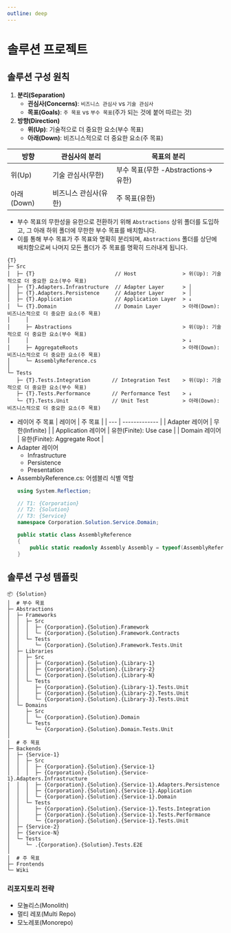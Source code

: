 ```yaml
---
outline: deep
---
```


# 솔루션 프로젝트

## 솔루션 구성 원칙
1. **분리(Separation)**
   - **괸심사(Concerns)**: `비즈니스 관심사` vs `기술 관심사`
   - **목표(Goals)**: `주 목표` vs `부수 목표`(주가 되는 것에 붙어 따르는 것)
1. **방향(Direction)**
   - **위(Up)**: 기술적으로 더 중요한 요소(부수 목표)
   - **아래(Down)**: 비즈니스적으로 더 중요한 요소(주 목표)

| 방향  | 관심사의 분리 | 목표의 분리                         |
| --- | --- | --- |
| 위(Up)      | 기술 관심사(무한)   | 부수 목표(무한 -Abstractions-> 유한)   |
| 아래(Down)  | 비즈니스 관심사(유한)    | 주 목표(유한)     |

- 부수 목표의 무한성을 유한으로 전환하기 위해 `Abstractions` 상위 폴더를 도입하고, 그 아래 하위 폴더에 무한한 부수 목표를 배치합니다.
- 이를 통해 부수 목표가 주 목표와 명확히 분리되며, `Abstractions` 폴더를 상단에 배치함으로써 나머지 모든 폴더가 주 목표를 명확히 드러내게 됩니다.

```shell
{T}
├─ Src
│  ├─ {T}                          // Host               > 위(Up): 기술적으로 더 중요한 요소(부수 목표)
│  ├─ {T}.Adapters.Infrastructure  // Adapter Layer      > │
│  ├─ {T}.Adapters.Persistence     // Adapter Layer      > │
│  ├─ {T}.Application              // Application Layer  > ↓
│  └─ {T}.Domain                   // Domain Layer       > 아래(Down): 비즈니스적으로 더 중요한 요소(주 목표)
│     │
│     ├─ Abstractions                                    > 위(Up): 기술적으로 더 중요한 요소(부수 목표)
│     │                                                  > ↓
│     ├─ AggregateRoots                                  > 아래(Down): 비즈니스적으로 더 중요한 요소(주 목표)
│     └─ AssemblyReference.cs
│
└─ Tests
   ├─ {T}.Tests.Integration       // Integration Test    > 위(Up): 기술적으로 더 중요한 요소(부수 목표)
   ├─ {T}.Tests.Performance       // Performance Test    > ↓
   └─ {T}.Tests.Unit              // Unit Test           > 아래(Down): 비즈니스적으로 더 중요한 요소(주 목표)
```

- 레이어 주 목표
  | 레이어                | 주 목표                     |
  | ---                  | -------------               |
  | Adapter 레이어        | 무한(Infinite)              |
  | Application 레이어    | 유한(Finite): Use case       |
  | Domain 레이어         | 유한(Finite): Aggregate Root |
- Adapter 레이어
  - Infrastructure
  - Persistence
  - Presentation
- AssemblyReference.cs: 어셈블리 식별 역할
  ```cs
  using System.Reflection;

  // T1: {Corporation}
  // T2: {Solution}
  // T3: {Service}
  namespace Corporation.Solution.Service.Domain;

  public static class AssemblyReference
  {
      public static readonly Assembly Assembly = typeof(AssemblyReference).Assembly;
  }
  ```

## 솔루션 구성 템플릿
```shell
📦 {Solution}
│  # 부수 목표
├─ Abstractions
│  ├─ Frameworks
│  │  ├─ Src
│  │  │  ├─ {Corporation}.{Solution}.Framework
│  │  │  └─ {Corporation}.{Solution}.Framework.Contracts
│  │  └─ Tests
│  │     └─ {Corporation}.{Solution}.Framework.Tests.Unit
│  ├─ Libraries
│  │  ├─ Src
│  │  │  ├─ {Corporation}.{Solution}.{Library-1}
│  │  │  ├─ {Corporation}.{Solution}.{Library-2}
│  │  │  └─ {Corporation}.{Solution}.{Library-N}
│  │  └─ Tests
│  │     ├─ {Corporation}.{Solution}.{Library-1}.Tests.Unit
│  │     ├─ {Corporation}.{Solution}.{Library-2}.Tests.Unit
│  │     └─ {Corporation}.{Solution}.{Library-3}.Tests.Unit
│  └─ Domains
│     ├─ Src
│     │  └─ {Corporation}.{Solution}.Domain
│     └─ Tests
│        └─ {Corporation}.{Solution}.Domain.Tests.Unit
│
│  # 주 목표
├─ Backends
│  ├─ {Service-1}
│  │  ├─ Src
│  │  │  ├─ {Corporation}.{Solution}.{Service-1}
│  │  │  ├─ {Corporation}.{Solution}.{Service-1}.Adapters.Infrastructure
│  │  │  ├─ {Corporation}.{Solution}.{Service-1}.Adapters.Persistence
│  │  │  ├─ {Corporation}.{Solution}.{Service-1}.Application
│  │  │  └─ {Corporation}.{Solution}.{Service-1}.Domain
│  │  └─ Tests
│  │     ├─ {Corporation}.{Solution}.{Service-1}.Tests.Integration
│  │     ├─ {Corporation}.{Solution}.{Service-1}.Tests.Performance
│  │     └─ {Corporation}.{Solution}.{Service-1}.Tests.Unit
│  ├─ {Service-2}
│  ├─ {Service-N}
│  └─ Tests
│     └─ .{Corporation}.{Solution}.Tests.E2E
│
│  # 주 목표
├─ Frontends
└─ Wiki
```

### 리포지토리 전략
- 모놀리스(Monolith)
- 멀티 레포(Multi Repo)
- 모노레포(Monorepo)